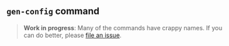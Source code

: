 ## `gen-config` command

> **Work in progress**: Many of the commands have crappy names.
> If you can do better, please [file an issue][issues].

[issues]: https://github.com/rcook/isopy/issues
